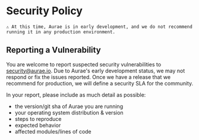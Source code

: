 # Security Policy

```
⚠️ At this time, Aurae is in early development, and we do not recommend running it in any production environment. 
```

## Reporting a Vulnerability

You are welcome to report suspected security vulnerabilities to security@aurae.io. Due to Aurae's early development status, we may not respond or fix the issues reported. Once we have a release that we recommend for production, we will define a security SLA for the community.

In your report, please include as much detail as possible:

- the version/git sha of Aurae you are running
- your operating system distribution & version
- steps to reproduce
- expected behavior
- affected modules/lines of code
